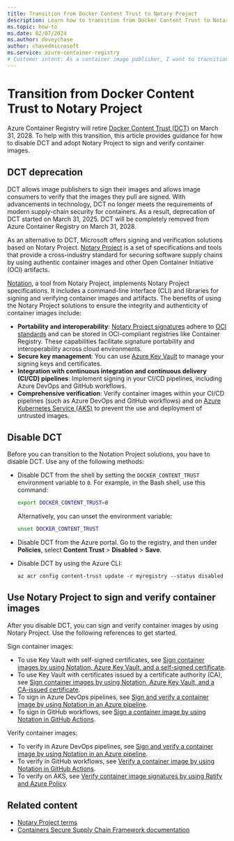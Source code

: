 ```yaml
--- 
title: Transition from Docker Content Trust to Notary Project
description: Learn how to transition from Docker Content Trust to Notary Project to sign and verify container images.
ms.topic: how-to 
ms.date: 02/07/2024 
ms.author: doveychase
author: chasedmicrosoft
ms.service: azure-container-registry
# Customer intent: As a container image publisher, I want to transition from Docker Content Trust to Notary Project so that I can ensure the integrity and authenticity of my container images in a secure and standardized manner.
--- 
```


# Transition from Docker Content Trust to Notary Project

Azure Container Registry will retire [Docker Content Trust (DCT)](./container-registry-content-trust.md) on March 31, 2028. To help with this transition, this article provides guidance for how to disable DCT and adopt Notary Project to sign and verify container images.

## DCT deprecation

DCT allows image publishers to sign their images and allows image consumers to verify that the images they pull are signed. With advancements in technology, DCT no longer meets the requirements of modern supply-chain security for containers. As a result, deprecation of DCT started on March 31, 2025. DCT will be completely removed from Azure Container Registry on March 31, 2028.

As an alternative to DCT, Microsoft offers signing and verification solutions based on Notary Project. [Notary Project](https://notaryproject.dev/) is a set of specifications and tools that provide a cross-industry standard for securing software supply chains by using authentic container images and other Open Container Initiative (OCI) artifacts.

[Notation](https://github.com/notaryproject/notation), a tool from Notary Project, implements Notary Project specifications. It includes a command-line interface (CLI) and libraries for signing and verifying container images and artifacts. The benefits of using the Notary Project solutions to ensure the integrity and authenticity of container images include:

- **Portability and interoperability**: [Notary Project signatures](https://github.com/notaryproject/specifications/blob/v1.1.0/specs/signature-specification.md) adhere to [OCI standards](https://github.com/opencontainers/image-spec/tree/v1.1.0) and can be stored in OCI-compliant registries like Container Registry. These capabilities facilitate signature portability and interoperability across cloud environments.
- **Secure key management**: You can use [Azure Key Vault](/azure/key-vault/general/basic-concepts) to manage your signing keys and certificates.
- **Integration with continuous integration and continuous delivery (CI/CD) pipelines**: Implement signing in your CI/CD pipelines, including Azure DevOps and GitHub workflows.
- **Comprehensive verification**: Verify container images within your CI/CD pipelines (such as Azure DevOps and GitHub workflows) and on [Azure Kubernetes Service (AKS)](/azure/aks/) to prevent the use and deployment of untrusted images.

## Disable DCT

Before you can transition to the Notation Project solutions, you have to disable DCT. Use any of the following methods:

- Disable DCT from the shell by setting the `DOCKER_CONTENT_TRUST` environment variable to `0`. For example, in the Bash shell, use this command:

  ```bash
  export DOCKER_CONTENT_TRUST=0
  ```

  Alternatively, you can unset the environment variable:

  ```bash
  unset DOCKER_CONTENT_TRUST
  ```

- Disable DCT from the Azure portal. Go to the registry, and then under **Policies**, select **Content Trust** > **Disabled** > **Save**.

- Disable DCT by using the Azure CLI:

   ```
   az acr config content-trust update -r myregistry --status disabled
   ```

## Use Notary Project to sign and verify container images

After you disable DCT, you can sign and verify container images by using Notary Project. Use the following references to get started.

Sign container images:

- To use Key Vault with self-signed certificates, see [Sign container images by using Notation, Azure Key Vault, and a self-signed certificate](./container-registry-tutorial-sign-build-push.md).
- To use Key Vault with certificates issued by a certificate authority (CA), see [Sign container images by using Notation, Azure Key Vault, and a CA-issued certificate](./container-registry-tutorial-sign-trusted-ca.md).
- To sign in Azure DevOps pipelines, see [Sign and verify a container image by using Notation in an Azure pipeline](/azure/security/container-secure-supply-chain/articles/notation-ado-task-sign).
- To sign in GitHub workflows, see [Sign a container image by using Notation in GitHub Actions](/azure/security/container-secure-supply-chain/articles/notation-sign-gha).

Verify container images:

- To verify in Azure DevOps pipelines, see [Sign and verify a container image by using Notation in an Azure pipeline](/azure/security/container-secure-supply-chain/articles/notation-ado-task-sign#verify-the-signed-image).
- To verify in GitHub workflows, see [Verify a container image by using Notation in GitHub Actions](/azure/security/container-secure-supply-chain/articles/verify-gha).
- To verify on AKS, see [Verify container image signatures by using Ratify and Azure Policy](./container-registry-tutorial-verify-with-ratify-aks.md).

## Related content

- [Notary Project terms](https://notaryproject.dev/docs/faq/#notary-project-terms)
- [Containers Secure Supply Chain Framework documentation](https://aka.ms/csscframework)
